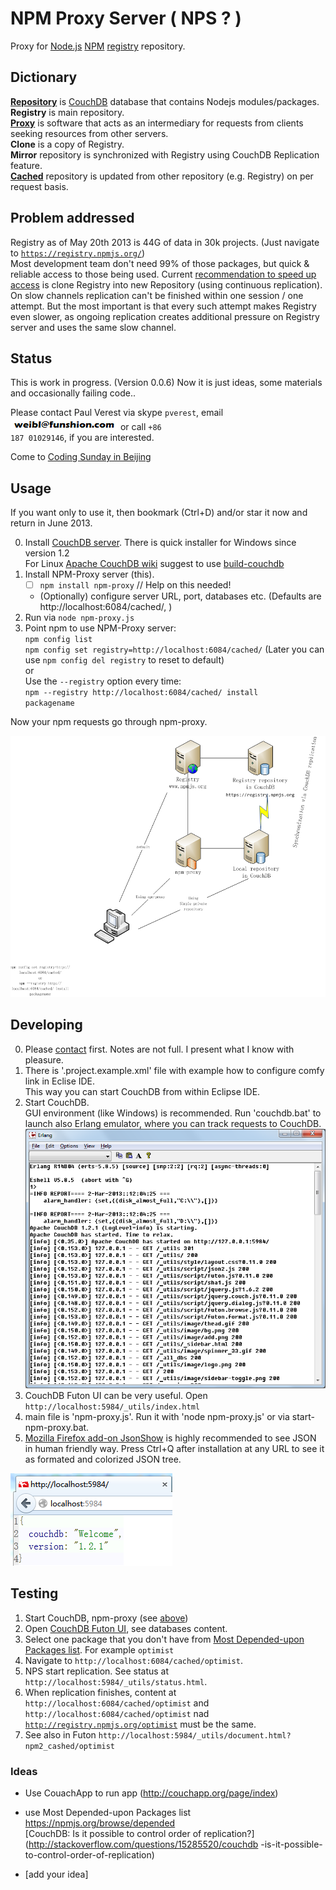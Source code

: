 <!--
[npm-proxy](https://github.com/PaulVI/npm-proxy/)
-->

# NPM Proxy Server ( NPS ? )

Proxy for [Node.js](http://www.nodejs.org/) [NPM](https://npmjs.org/doc/README.html) [registry](https://npmjs.org) repository.

## Dictionary

[**Repository**](http://en.wikipedia.org/wiki/Software_repository) is [CouchDB](http://couchdb.apache.org/)
 database that contains Nodejs modules/packages.  
**Registry** is main repository.  
[**Proxy**](http://en.wikipedia.org/wiki/Proxy_server) is software that acts
 as an intermediary for requests from clients seeking resources from other servers.  
**Clone** is a copy of Registry.   
**Mirror** repository is synchronized with Registry using CouchDB Replication feature.  
[**Cached**](http://en.wikipedia.org/wiki/Cache_%28computing%29) repository is updated from other repository (e.g. Registry) on per request basis.  

## Problem addressed

Registry as of May 20th 2013 is 44G of data in 30k projects. (Just navigate to <code>https://registry.npmjs.org/</code>)  
Most development team don't need 99% of those packages, but quick & reliable access to those being used. 
Current [recommendation to speed up access](https://github.com/isaacs/npm/blob/master/doc/cli/registry.md#can-i-run-my-own-private-registry) 
is clone Registry into new Repository (using continuous replication).  
On slow channels replication can't be finished within one session / one attempt. 
But the most important is that every such attempt makes Registry even slower, as ongoing replication creates additional pressure on Registry server 
and uses the same slow channel.

## Status 

This is work in progress. (Version 0.0.6)
Now it is just ideas, some materials and occasionally failing code.. 

Please contact Paul Verest via skype <code>pverest</code>, email ![email](public/weibl-funshion-com2.PNG)
 or call <code>+86 187 01029146</code>, if you are interested.
 
Come to [Coding Sunday in Beijing](http://www.meetup.com/BeijingSoftwareCraftsmanship/events/116554072) 

## Usage

If you want only to use it, then bookmark (Ctrl+D) and/or star it now and return in June 2013.

0. Install [CouchDB server](http://couchdb.apache.org/#download).
	There is quick installer for Windows since version 1.2  
	For Linux [Apache CouchDB wiki](http://wiki.apache.org/couchdb/Installing_on_Ubuntu)
	 suggest to use [build-couchdb](https://github.com/iriscouch/build-couchdb)
1. Install NPM-Proxy server (this).
	- [ ] <code>npm install npm-proxy</code> // Help on this needed!
	- (Optionally) configure server URL, port, databases etc. (Defaults are http://localhost:6084/cached/, )
2. Run via <code>node npm-proxy.js</code>		
2. Point npm to use NPM-Proxy server:  
	<code>npm config list</code>  
	<code>npm config set registry=http://localhost:6084/cached/</code>
	(Later you can use <code>npm config del registry</code> to reset to default)  
	or  
	Use the <code>--registry</code> option every time:  
	<code>npm --registry http://localhost:6084/cached/ install packagename</code> 
	
Now your npm requests go through npm-proxy.	

![diagram.png](diagram.png)

## Developing

0. Please [contact](#status) first. Notes are not full. I present what I know with pleasure.
1. There is '.project.example.xml' file with example how to configure comfy link in Eclise IDE.   
	This way you can start CouchDB from within Eclipse IDE.
2. Start CouchDB.  
	GUI environment (like Windows) is recommended. Run 'couchdb.bat' to launch also Erlang emulator, where you can track requests to CouchDB.  
![Erlang_emulator](public/Erlang_emulator.png)
3. CouchDB Futon UI can be very useful. Open <code>http://localhost:5984/_utils/index.html</code>
4. main file is 'npm-proxy.js'. Run it with 'node npm-proxy.js' or via start-npm-proxy.bat.
5. [Mozilla Firefox add-on JsonShow](https://addons.mozilla.org/en-US/firefox/addon/jsonshow) is highly recommended to see JSON in human friendly way.
	Press Ctrl+Q after installation at any URL to see it as formated and colorized JSON tree.	

![Firefox-addons-for-JSON-After-CtrlQ.PNG](Pictures/Firefox-addons-for-JSON-After-CtrlQ.PNG) 

## Testing

1. Start CouchDB, npm-proxy (see [above](http://#developing))
2. Open [CouchDB Futon UI](http://localhost:5984/_utils/), see databases content.
3. Select one package that you don't have from [Most Depended-upon Packages list](https://npmjs.org/browse/depended).
 For example <code>optimist</code>
4. Navigate to <code>http://localhost:6084/cached/optimist</code>.
5. NPS start replication. See status at <code>http://localhost:5984/_utils/status.html</code>.
6. When replication finishes, content at <code>http://localhost:6084/cached/optimist</code>
 and <code>http://localhost:6084/cached/optimist</code> nad <code>http://registry.npmjs.org/optimist</code>
 must be the same.
7. See also in Futon <code>http://localhost:5984/_utils/document.html?npm2_cashed/optimist</code>
   
### Ideas

* Use CouachApp to run app (http://couchapp.org/page/index)
 
* use Most Depended-upon Packages list https://npmjs.org/browse/depended  
[CouchDB: Is it possible to control order of replication?](http://stackoverflow.com/questions/15285520/couchdb
-is-it-possible-to-control-order-of-replication)

* [add your idea]
 
